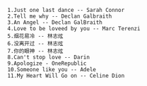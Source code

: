 
	1.Just one last dance -- Sarah Connor
	2.Tell me why -- Declan Galbraith
	3.An Angel -- Declan GalBraith
	4.Love to be loveed by you -- Marc Terenzi
	5.烟花易冷 -- 林志炫
	6.没离开过 -- 林志炫
	7.你的眼神 -- 林志炫
	8.Can't stop love -- Darin
	9.Apologize - OneRepublic
	10.Someone like you -- Adele
	11.My Heart Will Go on -- Celine Dion